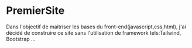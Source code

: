 # PremierSite
Dans l'objectif de maitriser les bases du front-end(javascript,css,html), j'ai décidé de construire 
ce site sans l'utilisation de framework tels:Tailwind, Bootstrap ...
